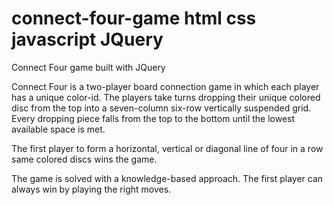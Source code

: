 # connect-four-game html css javascript JQuery
Connect Four game built with JQuery

Connect Four is a two-player board connection game in which each player has a unique color-id. The players take turns dropping their unique colored disc from the top into a seven-column six-row vertically suspended grid. Every dropping piece falls from the top to the bottom until the lowest available space is met.

The first player to form a horizontal, vertical or diagonal line of four in a row same colored discs wins the game.

The game is solved with a knowledge-based approach. The first player can always win by playing the right moves.

